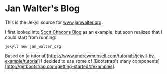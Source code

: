 Jan Walter's Blog
=================

This is the Jekyll source for www.janwalter.org.

I first looked into [Scott Chacons
Blog](https://github.com/schacon/schacon.github.com) as an example,
but soon realized that I could start from running:

    jekyll new jan_walter_org

Based on [a
tutorial][https://www.andrewmunsell.com/tutorials/jekyll-by-example/tutorial]
I decided to use some of [Bootstrap's many
components][http://getbootstrap.com/getting-started/#examples].
